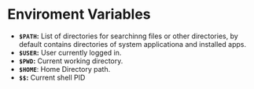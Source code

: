 # Enviroment Variables

* **`$PATH`:** List of directories for searchinng files or other directories, by default contains directories of system applicationa and installed apps.
* **`$USER`:** User currently logged in.
* **`$PWD`:** Current working directory.
* **`$HOME`**: Home Directory path.
* **`$$`:** Current shell PID
